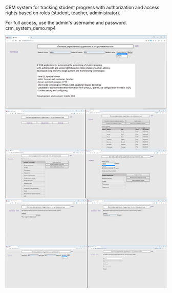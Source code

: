 CRM system for tracking student progress with authorization and access rights based on roles (student, teacher, administrator).

For full access, use the admin's username and password.
crm_system_demo.mp4

![Иллюстрация к проекту](src/Demo/students_progress_app.jpg)
![Иллюстрация к проекту](src/Demo/students_progress_app1.jpg)
![Иллюстрация к проекту](src/Demo/students_progress_app2.jpg)

